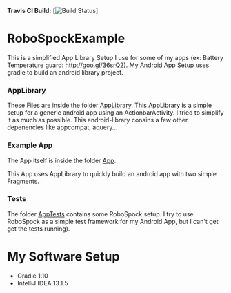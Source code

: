 **Travis CI Build:** [![Build Status](https://travis-ci.org/DerSchimi/RoboSpockExample.svg?branch=master)]

RoboSpockExample
================
This is a simplified App Library Setup I use for some of my apps (ex: Battery Temperature guard: http://goo.gl/36srQ2).
My Android App Setup uses gradle to build an android library project. 

### AppLibrary
These Files are inside the folder [AppLibrary](https://github.com/DerSchimi/RoboSpockExample/tree/master/App).
This AppLibrary is a simple setup for a generic android app using an ActionbarActivity. 
I tried to simplify it as much as possible.
This android-library conains a few other depenencies like appcompat, aquery...

### Example App
The App itself is inside the folder [App](https://github.com/DerSchimi/RoboSpockExample/tree/master/App).

This App uses AppLibrary to quickly build an android app with two simple Fragments.

### Tests
The folder [AppTests](https://github.com/DerSchimi/RoboSpockExample/tree/master/AppTests) contains some RoboSpock setup. I try to use RoboSpock as a simple test framework for my Android App, but I can't get get the tests running).




My Software Setup
=================
- Gradle 1.10
- IntelliJ IDEA 13.1.5




